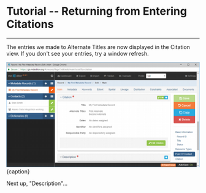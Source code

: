 # Tutorial -- Returning from Entering Citations 
---

The entries we made to <span class="md-element">Alternate Titles</span> are now displayed in the <span class="md-panel">Citation</span> view. If you don't see your entries, try a window refresh.  

![Edit Window - Main - Main Resource Citation](/assets/tutorial/edit-window-main-citation-3.png){caption}

Next up, "Description"...
